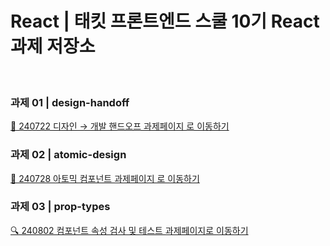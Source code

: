 # React | 태킷 프론트엔드 스쿨 10기 React 과제 저장소

<br>

### 과제 01 | design-handoff

[🎨 240722 디자인 → 개발 핸드오프 과제페이지 로 이동하기](https://github.com/heydoopal/react-homework/tree/main/01-design-handoff)<br>

### 과제 02 | atomic-design

[🧩 240728 아토믹 컴포넌트 과제페이지 로 이동하기](https://github.com/heydoopal/react-homework/tree/main/02-atomic-design)<br>

### 과제 03 | prop-types

[🔍 240802 컴포넌트 속성 검사 및 테스트 과제페이지로 이동하기](https://github.com/heydoopal/react-homework/tree/main/03-prop-types)<br>
